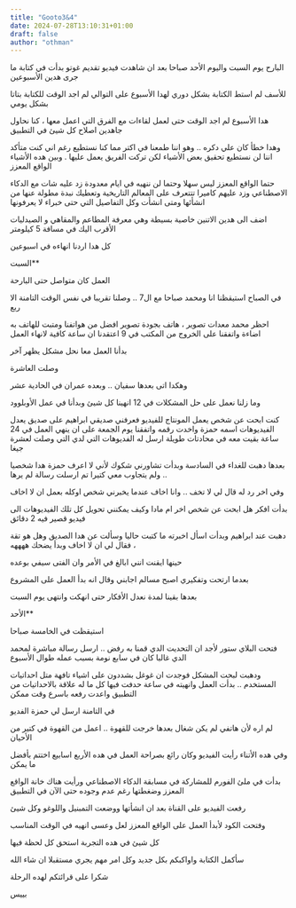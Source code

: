 ```yaml
---
title: "Gooto3&4"
date: 2024-07-28T13:10:31+01:00
draft: false
author: "othman"
---
```


البارح يوم السبت واليوم الأحد صباحا بعد ان شاهدت فيديو تقديم غوتو بدأت في كتابة ما جرى هدين الأسبوعين

للأسف لم استط الكتابة بشكل دوري لهدا الأسبوع على التوالي لم اجد الوقت للكتابة بتاتا بشكل يومي

هدا الأسبوع لم اجد الوقت حتى لعمل لقاءات مع الفرق التي اعمل معها ، كنا نحاول جاهدين اصلاح كل شيئ في التطبيق

وهدا خطأ كان علي دكره .. وهو اننا طمعنا في اكتر مما كنا نستطيع رغم اني كنت متأكد اننا لن نستطيع تحقيق بعض الأشياء لكن تركت الفريق يعمل عليها . وبين هده الأشياء الواقع المعزز

حتما الواقع المعزز ليس سهلا وحتما لن ننهيه في ايام معدودة زد عليه شات مع الدكاء الاصطناعي وزد عليهم كاميرا تتتعرف على المعالم التاريخية وتعطيك نبدة مطولة عنها من انشأئها ومتى انشأت وكل التفاصيل التي حتى خبراء لا يعرفونها

اضف الى هدين الاتنين خاصية بسيطة وهي معرفة المطاعم والمقاهي و الصيدليات الأقرب اليك في مسافة 5 كيلومتر

كل هدا اردنا انهاءه في اسبوعين

السبت\*\*

العمل كان متواصل حتى البارحة

في الصباح استيقظنا انا ومحمد صباحا مع ال7 .. وصلنا تقريبا في نفس الوقت التامنة الا ربع

احظر محمد معدات تصوير ، هاتف بجودة تصوير افضل من هواتفنا ومتبت للهاتف به اضاءة واتفقنا على الخروج من المكتب في 9 اعتقدنا ان ساعة كافية لانهاء العمل

بدأنا العمل معا نحل مشكل يظهر آخر

وصلت العاشرة

وهكدا اتى بعدها سفيان .. وبعده عمران في الحادية عشر

وما زلنا نعمل على حل المشكلات في 12 انهينا كل شيئ وبدأنا في عمل الأوبلوود

كنت ابحت عن شخص يعمل المونتاج للفيديو فعرفني صديقي ابراهيم على صديق يعدل الفيديوهات اسمه حمزة واخدت رقمه واتفقنا يوم الجمعة على ان ينهي العمل في 24 ساعة بقيت معه في محادتات طويلة ارسل له الفديوهات التي لدي التي وصلت لعشرة جيغا

بعدها دهبت للغداء في السادسة وبدأت تشاورني شكوك لأني لا اعرف حمزة هدا شخصيا .. ولم يتجاوب معي كتيرا تم ارسلت رسالة لم يرها

وفي اخر رد له قال لي لا تخف .. وانا اخاف عندما يخبرني شخص اوكله بعمل ان لا اخاف

بدأت افكر هل ابحت عن شخص اخر ام مادا وكيف يمكنني تحويل كل تلك الفيديوهات الى فيديو قصير فيه 2 دقائق

دهبت عند ابراهيم وبدأت اسأل اخبرته ما كتبت حاليا وسألت عن هدا الصديق وهل هو تقة ، فقال لي ان لا اخاف وبدأ يضحك ههههه

حينها ايقنت انني ابالغ في الأمر وان الفتى سيفي بوعده

بعدما ارتحت وتفكيري اصبح مسالم اجابني وقال انه بدأ العمل على المشروع

بعدها بقينا لمدة نعدل الأفكار حتى انهكت وانتهى يوم السبت

الأحد\*\*

استيقظت في الخامسة صباحا

فتحت البلاي ستور لأجد ان التحديت الدي قمنا به رفض .. ارسل رسالة مباشرة لمحمد الدي غالبا كان في سابع نومة بسبب عمله طوال الأسبوع

ودهبت لبحت المشكل فوجدت ان غوغل بشددون على اشياء تافهة متل احداتيات المستخدم .. بدأت العمل وانهيته في ساعة حدفت فيها كل ما له علاقة بالاحداتيات من التطبيق واعدت رفعه باسرع وقت ممكن

في التامنة ارسل لي حمزة الفديو

لم اره لأن هاتفي لم يكن شغال بعدها خرجت للقهوة .. اعمل من القهوة في كتير من الأحيان

وفي هده الأتناء رأيت الفيديو وكان رائع بصراحة العمل في هده الأربع اسابيع اختتم بأفضل ما يمكن

بدأت في ملئ الفورم للمشاركة في مسابقة الدكاء الاصطناعي ورأيت هناك خانة الواقع المعزز وضغطتها رغم عدم وجوده حتى الآن في التطبيق

رفعت الفيديو على القناة بعد ان انشأتها ووضعت التمبنيل واللوغو وكل شيئ

وفتحت الكود لأبدأ العمل على الواقع المعزز لعل وعسى انهيه في الوقت المناسب

كل شيئ في هده التجربة استحق كل لحظة فيها

سأكمل الكتابة واواكبكم بكل جديد وكل امر مهم يجري مستقبلا ان شاء الله

شكرا على قرائتكم لهده الرحلة

بييس
